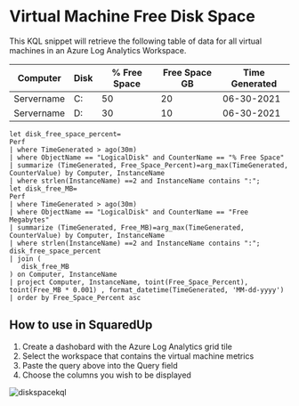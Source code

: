 # Virtual Machine Free Disk Space

This KQL snippet will retrieve the following table of data for all virtual machines in an Azure Log Analytics Workspace.

| Computer   	| Disk 	| % Free Space 	| Free Space GB 	| Time Generated 	|
|------------	|------	|--------------	|---------------	|----------------	|
| Servername 	| C:   	| 50           	| 20            	| 06-30-2021     	|
| Servername 	| D:   	| 30           	| 10            	| 06-30-2021     	|


```
let disk_free_space_percent=
Perf 
| where TimeGenerated > ago(30m) 
| where ObjectName == "LogicalDisk" and CounterName == "% Free Space" 
| summarize (TimeGenerated, Free_Space_Percent)=arg_max(TimeGenerated, CounterValue) by Computer, InstanceName 
| where strlen(InstanceName) ==2 and InstanceName contains ":";
let disk_free_MB=
Perf 
| where TimeGenerated > ago(30m) 
| where ObjectName == "LogicalDisk" and CounterName == "Free Megabytes" 
| summarize (TimeGenerated, Free_MB)=arg_max(TimeGenerated, CounterValue) by Computer, InstanceName 
| where strlen(InstanceName) ==2 and InstanceName contains ":";
disk_free_space_percent 
| join (
   disk_free_MB 
) on Computer, InstanceName
| project Computer, InstanceName, toint(Free_Space_Percent), toint(Free_MB * 0.001) , format_datetime(TimeGenerated, 'MM-dd-yyyy')
| order by Free_Space_Percent asc
```

## How to use in SquaredUp
1. Create a dashobard with the Azure Log Analytics grid tile
2. Select the workspace that contains the virtual machine metrics
3. Paste the query above into the Query field
4. Choose the columns you wish to be displayed

![diskspacekql](https://user-images.githubusercontent.com/18680913/123928080-71ea7280-d985-11eb-8724-605c213a7527.png)
